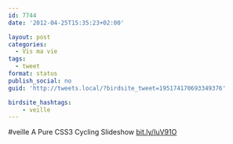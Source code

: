 ```yaml
---
id: 7744
date: '2012-04-25T15:35:23+02:00'

layout: post
categories:
  - Vis ma vie
tags:
  - tweet
format: status
publish_social: no
guid: 'http://tweets.local/?birdsite_tweet=195174170693349376'

birdsite_hashtags:
    - veille
---
```


\#veille A Pure CSS3 Cycling Slideshow [bit.ly/IuV91O](http://bit.ly/IuV91O)